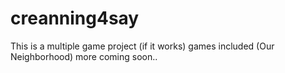 # creanning4say
This is a multiple game project (if it works) 
games included 
(Our Neighborhood)
more coming soon..
